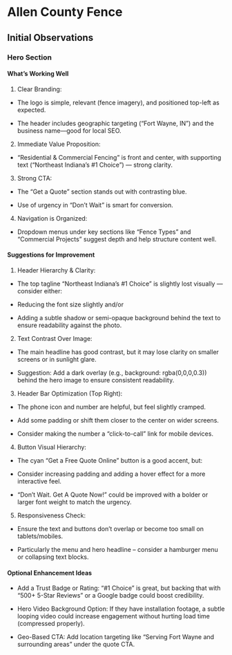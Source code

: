 # Allen County Fence 

## Initial Observations 

### Hero Section 

#### What’s Working Well

1. Clear Branding:

- The logo is simple, relevant (fence imagery), and positioned top-left as expected.

- The header includes geographic targeting (“Fort Wayne, IN”) and the business name—good for local SEO.

2. Immediate Value Proposition:

- “Residential & Commercial Fencing” is front and center, with supporting text (“Northeast Indiana’s #1 Choice”) — strong clarity.

3. Strong CTA:

- The “Get a Quote” section stands out with contrasting blue.

- Use of urgency in “Don’t Wait” is smart for conversion.

4. Navigation is Organized:

- Dropdown menus under key sections like “Fence Types” and “Commercial Projects” suggest depth and help structure content well.

#### Suggestions for Improvement

1. Header Hierarchy & Clarity:

- The top tagline “Northeast Indiana’s #1 Choice” is slightly lost visually — consider either:

- Reducing the font size slightly and/or

- Adding a subtle shadow or semi-opaque background behind the text to ensure readability against the photo.

2. Text Contrast Over Image:

- The main headline has good contrast, but it may lose clarity on smaller screens or in sunlight glare.

- Suggestion: Add a dark overlay (e.g., background: rgba(0,0,0,0.3)) behind the hero image to ensure consistent readability.

3. Header Bar Optimization (Top Right):

- The phone icon and number are helpful, but feel slightly cramped.

- Add some padding or shift them closer to the center on wider screens.

- Consider making the number a “click-to-call” link for mobile devices.

4. Button Visual Hierarchy:

- The cyan “Get a Free Quote Online” button is a good accent, but:

- Consider increasing padding and adding a hover effect for a more interactive feel.

- “Don’t Wait. Get A Quote Now!” could be improved with a bolder or larger font weight to match the urgency.

5. Responsiveness Check:

- Ensure the text and buttons don’t overlap or become too small on tablets/mobiles.

- Particularly the menu and hero headline – consider a hamburger menu or collapsing text blocks.

#### Optional Enhancement Ideas

- Add a Trust Badge or Rating: “#1 Choice” is great, but backing that with “500+ 5-Star Reviews” or a Google badge could boost credibility.

- Hero Video Background Option: If they have installation footage, a subtle looping video could increase engagement without hurting load time (compressed properly).

- Geo-Based CTA: Add location targeting like “Serving Fort Wayne and surrounding areas” under the quote CTA.